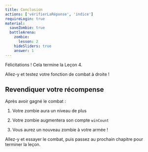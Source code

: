 ```yaml
---
title: Conclusion
actions: ['vérifierLaRéponse', 'indice']
requireLogin: true
material:
  saveZombie: true
  battleArena:
    zombie:
      lesson: 2
    hideSliders: true
    answer: 1
---
```


Félicitations ! Cela termine la Leçon 4.

Allez-y et testez votre fonction de combat à droite !


## Revendiquer votre récompense

Après avoir gagné le combat :

1. Votre zombie aura un niveau de plus

2. Votre zombie augmentera son compte `winCount`

3. Vous aurez un nouveau zombie à votre armée !

Allez-y et essayer le combat, puis passez au prochain chapitre pour terminer la leçon.
